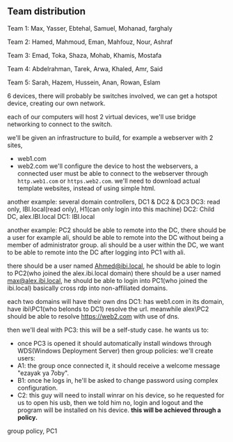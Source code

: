 ## Team distribution
Team 1: Max, Yasser, Ebtehal, Samuel, Mohanad, farghaly

Team 2: Hamed, Mahmoud, Eman, Mahfouz, Nour, Ashraf

Team 3: Emad, Toka, Shaza, Mohab, Khamis, Mostafa

Team 4: Abdelrahman, Tarek, Arwa, Khaled, Amr, Said

Team 5: Sarah, Hazem, Hussein, Anan, Rowan, Eslam

6 devices, there will probably be switches involved, we can get a hotspot device, creating our own network.

each of our computers will host 2 virtual devices, we'll use bridge networking to connect to the switch.

we'll be given an infrastructure to build, for example
a webserver with 2 sites,
- web1.com
- web2.com
we'll configure the device to host the webservers, a connected user must be able to connect to the webserver through `http.web1.com` or `https.web2.com`.
we'll need to download actual template websites, instead of using simple html.

another example:
several domain controllers, DC1 & DC2 & DC3
DC3: read only, IBI.local(read only), H1(can only login into this machine)
DC2: Child DC, alex.IBI.local
DC1: IBI.local

another example:
PC2 should be able to remote into the DC, there should be a user for example ali, should be able to remote into the DC without being a member of administrator group.
ali should be a user within the DC, we want to be able to remote into the DC after logging into PC1 with ali.

there should be a user named Ahmed@ibi.local, he should be able to login to PC2(who joined the alex.ibi.local domain) 
there should be a user named max@alex.ibi.local, he should be able to login into PC1(who joined the ibi.local)
basically cross rdp into non-affiliated domains.

each two domains will have their own dns
DC1: has web1.com in its domain, have ibi\\PC1(who belonds to DC1) resolve the url.
meanwhile alex\\PC2 should be able to resolve https://web2.com with use of dns.

then we'll deal with PC3: this will be a self-study case.
he wants us to:
- once PC3 is opened it should automatically install windows through WDS(Windows Deployment Server)
then group policies:
we'll create users:
- A1: the group once connected it, it should receive a welcome message "ezayak ya 7oby".
- B1: once he logs in, he'll be asked to change password using complex configuration.
- C2: this guy will need to install winrar on his device, so he requested for us to open his usb, then we told him no, login and logout and the program will be installed on his device. **this will be achieved through a policy.**

group policy, PC1 